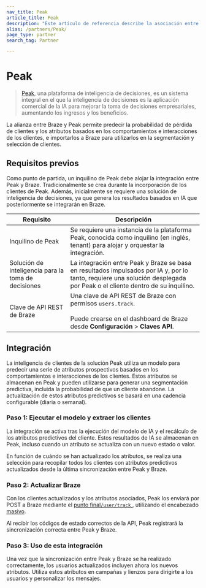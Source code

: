 ```yaml
---
nav_title: Peak
article_title: Peak
description: "Este artículo de referencia describe la asociación entre Braze y Peak, una plataforma de inteligencia de decisiones, que permite predecir la probabilidad de cancelación y los atributos basados en los comportamientos e interacciones de los clientes, e importarlos a Braze para utilizarlos en la segmentación y selección de clientes."
alias: /partners/Peak/
page_type: partner
search_tag: Partner

---
```


# Peak

> [Peak](https://platform.peak.ai/), una plataforma de inteligencia de decisiones, es un sistema integral en el que la inteligencia de decisiones es la aplicación comercial de la IA para mejorar la toma de decisiones empresariales, aumentando los ingresos y los beneficios.

La alianza entre Braze y Peak permite predecir la probabilidad de pérdida de clientes y los atributos basados en los comportamientos e interacciones de los clientes, e importarlos a Braze para utilizarlos en la segmentación y selección de clientes. 

## Requisitos previos

Como punto de partida, un inquilino de Peak debe alojar la integración entre Peak y Braze. Tradicionalmente se crea durante la incorporación de los clientes de Peak. Además, inicialmente se requiere una solución de inteligencia de decisiones, ya que genera los resultados basados en IA que posteriormente se integrarán en Braze.

| Requisito | Descripción |
| ----------- | ----------- |
| Inquilino de Peak | Se requiere una instancia de la plataforma Peak, conocida como inquilino (en inglés, tenant) para alojar y orquestar la integración. |
| Solución de inteligencia para la toma de decisiones | La integración entre Peak y Braze se basa en resultados impulsados por IA y, por lo tanto, requiere una solución desplegada por Peak o el cliente dentro de su inquilino. |
| Clave de API REST de Braze | Una clave de API REST de Braze con permisos `users.track`. <br><br>Puede crearse en el dashboard de Braze desde **Configuración** > **Claves API**. |

## Integración

La inteligencia de clientes de la solución Peak utiliza un modelo para predecir una serie de atributos prospectivos basados en los comportamientos e interacciones de los clientes. Estos atributos se almacenan en Peak y pueden utilizarse para generar una segmentación predictiva, incluida la probabilidad de que un cliente abandone. La actualización de estos atributos predictivos se basará en una cadencia configurable (diaria o semanal).

### Paso 1: Ejecutar el modelo y extraer los clientes

La integración se activa tras la ejecución del modelo de IA y el recálculo de los atributos predictivos del cliente. Estos resultados de IA se almacenan en Peak, incluso cuando un atributo se actualiza con un nuevo estado o valor.

En función de cuándo se han actualizado los atributos, se realiza una selección para recopilar todos los clientes con atributos predictivos actualizados desde la última sincronización entre Peak y Braze.

### Paso 2: Actualizar Braze

Con los clientes actualizados y los atributos asociados, Peak los enviará por POST a Braze mediante el [punto final`/user/track` ][1], utilizando el encabezado [masivo]({{site.baseurl}}/api/endpoints/user_data/post_user_track/#making-bulk-updates).

Al recibir los códigos de estado correctos de la API, Peak registrará la sincronización correcta entre Peak y Braze.

### Paso 3: Uso de esta integración

Una vez que la sincronización entre Peak y Braze se ha realizado correctamente, los usuarios actualizados incluyen ahora los nuevos atributos. Utiliza estos atributos en campañas y lienzos para dirigirte a los usuarios y personalizar los mensajes.

[1]: {{site.baseurl}}/api/endpoints/user_data/post_user_track/